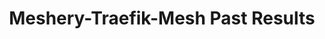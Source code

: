 ---
layout: past-results-layout
title: Meshery-Traefik-Mesh Past Results
permalink: project/compatibility-matrix/meshery-traefik-mesh-past-results
description: a complete compatibility matrix and project test status dashboard.
language: en
display-title: "false"
list: exclude
type: "project"
service-mesh: "meshery-traefik-mesh"
subheading: Meshery-Traefik-Mesh
---